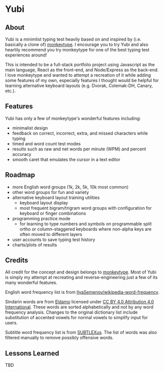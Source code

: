 # Yubi

## About

Yubi is a minimlist typing test heavily based on and inspired by (i.e. basically a clone of) [monkeytype](https://monkeytype.com/).
I encourage you to try Yubi and also heartily recommend you try monkeytype for one of the best typing test experiences around!

This is intended to be a full-stack portfolio project using Javascript as the main language, React as the front-end, and Node/Express as the back-end.
I love monkeytype and wanted to attempt a recreation of it while adding some features of my own, especially features I thought would be helpful for learning alternative keyboard layouts (e.g. Dvorak, Colemak-DH, Canary, etc.).

## Features

Yubi has only a few of monkeytype's wonderful features including:

- minimalist design
- feedback on correct, incorrect, extra, and missed characters while typing
- timed and word count test modes
- results such as raw and net words per minute (WPM) and percent accuracy
- smooth caret that emulates the cursor in a text editor

## Roadmap

- more English word groups (1k, 2k, 5k, 10k most common)
- other word groups for fun and variety
- alternative keyboard layout training utilities
  - keyboard layout display
  - most frequent bigram/trigram word groups with configuration for keyboard or finger combinations
- programming practice mode
  - for learning to type numbers and symbols on programmable split ortho or column-staggered keyboards where non-alpha keys are often moved to different layers
- user accounts to save typing test history
- charts/plots of results



## Credits

All credit for the concept and design belongs to [monkeytype](https://monkeytype.com/).
Most of Yubi is simply my attempt at recreating and reverse-engineering just a few of its many wonderful features.

English word frequency list is from [IlyaSemenov/wikipedia-word-frequency](https://github.com/IlyaSemenov/wikipedia-word-frequency).

Sindarin words are from [Eldamo](https://eldamo.org/content/word-indexes/words-s.html) licensed under [CC BY 4.0 Attribution 4.0 International](https://creativecommons.org/licenses/by/4.0/).
These words are sorted alphabetically and not by any word frequency analysis.
Changes to the original dictionary list include substitution of accented vowels for normal vowels to simplify input for users.

Subtitle word frequency list is from [SUBTLEXus](https://www.ugent.be/pp/experimentele-psychologie/en/research/documents/subtlexus/overview.htm).
The list of words was also filtered manually to remove possibly offensive words.

## Lessons Learned

TBD

